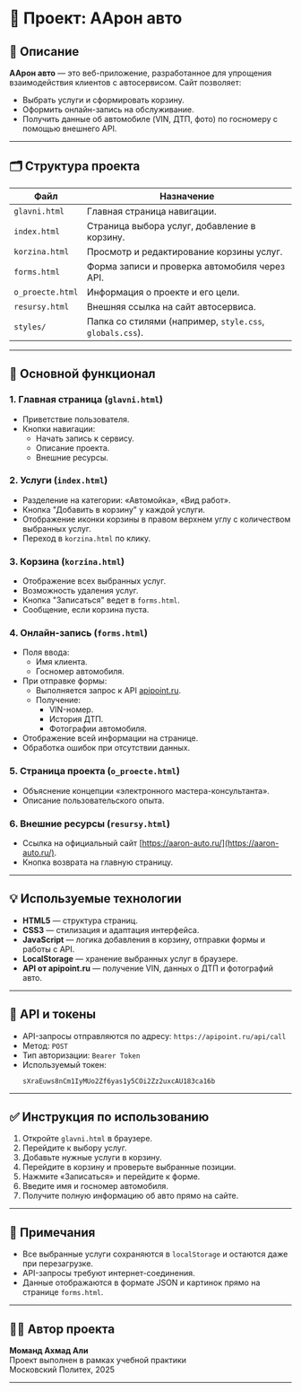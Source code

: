 
# 📘 Проект: ААрон авто

## 📄 Описание

**ААрон авто** — это веб-приложение, разработанное для упрощения взаимодействия клиентов с автосервисом. Сайт позволяет:

- Выбрать услуги и сформировать корзину.
- Оформить онлайн-запись на обслуживание.
- Получить данные об автомобиле (VIN, ДТП, фото) по госномеру с помощью внешнего API.

---

## 🗂 Структура проекта

| Файл             | Назначение                                                  |
|------------------|--------------------------------------------------------------|
| `glavni.html`    | Главная страница навигации.                                 |
| `index.html`     | Страница выбора услуг, добавление в корзину.               |
| `korzina.html`   | Просмотр и редактирование корзины услуг.                   |
| `forms.html`     | Форма записи и проверка автомобиля через API.              |
| `o_proecte.html` | Информация о проекте и его цели.                            |
| `resursy.html`   | Внешняя ссылка на сайт автосервиса.                         |
| `styles/`        | Папка со стилями (например, `style.css`, `globals.css`).    |

---

## 🔧 Основной функционал

### 1. Главная страница (`glavni.html`)
- Приветствие пользователя.
- Кнопки навигации:
  - Начать запись к сервису.
  - Описание проекта.
  - Внешние ресурсы.

### 2. Услуги (`index.html`)
- Разделение на категории: «Автомойка», «Вид работ».
- Кнопка "Добавить в корзину" у каждой услуги.
- Отображение иконки корзины в правом верхнем углу с количеством выбранных услуг.
- Переход в `korzina.html` по клику.

### 3. Корзина (`korzina.html`)
- Отображение всех выбранных услуг.
- Возможность удаления услуг.
- Кнопка "Записаться" ведет в `forms.html`.
- Сообщение, если корзина пуста.

### 4. Онлайн-запись (`forms.html`)
- Поля ввода:
  - Имя клиента.
  - Госномер автомобиля.
- При отправке формы:
  - Выполняется запрос к API [apipoint.ru](https://apipoint.ru).
  - Получение:
    - VIN-номер.
    - История ДТП.
    - Фотографии автомобиля.
- Отображение всей информации на странице.
- Обработка ошибок при отсутствии данных.

### 5. Страница проекта (`o_proecte.html`)
- Объяснение концепции «электронного мастера-консультанта».
- Описание пользовательского опыта.

### 6. Внешние ресурсы (`resursy.html`)
- Ссылка на официальный сайт [https://aaron-auto.ru/](https://aaron-auto.ru/).
- Кнопка возврата на главную страницу.

---

## 💡 Используемые технологии

- **HTML5** — структура страниц.
- **CSS3** — стилизация и адаптация интерфейса.
- **JavaScript** — логика добавления в корзину, отправки формы и работы с API.
- **LocalStorage** — хранение выбранных услуг в браузере.
- **API от apipoint.ru** — получение VIN, данных о ДТП и фотографий авто.

---

## 🔐 API и токены

- API-запросы отправляются по адресу: `https://apipoint.ru/api/call`
- Метод: `POST`
- Тип авторизации: `Bearer Token`
- Используемый токен:  
  ```
  sXraEuws8nCm1IyMUo2Zf6yas1y5COi2Zz2uxcAU183ca16b
  ```

---

## ✅ Инструкция по использованию

1. Откройте `glavni.html` в браузере.
2. Перейдите к выбору услуг.
3. Добавьте нужные услуги в корзину.
4. Перейдите в корзину и проверьте выбранные позиции.
5. Нажмите «Записаться» и перейдите к форме.
6. Введите имя и госномер автомобиля.
7. Получите полную информацию об авто прямо на сайте.

---

## 📎 Примечания

- Все выбранные услуги сохраняются в `localStorage` и остаются даже при перезагрузке.
- API-запросы требуют интернет-соединения.
- Данные отображаются в формате JSON и картинок прямо на странице `forms.html`.

---

## 👨‍💻 Автор проекта

**Моманд Ахмад Али**  
Проект выполнен в рамках учебной практики  
Московский Политех, 2025  


---
